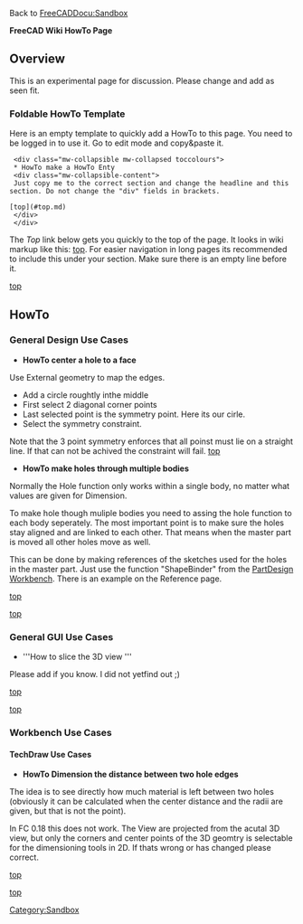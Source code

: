 Back to [FreeCADDocu:Sandbox](FreeCADDocu:Sandbox#HowTo_test.md)

**FreeCAD Wiki HowTo Page**

## Overview

This is an experimental page for discussion. Please change and add as seen fit.

### Foldable HowTo Template 

Here is an empty template to quickly add a HowTo to this page. You need to be logged in to use it. Go to edit mode and copy&paste it.

     <div class="mw-collapsible mw-collapsed toccolours">
     * HowTo make a HowTo Enty
     <div class="mw-collapsible-content">
     Just copy me to the correct section and change the headline and this section. Do not change the "div" fields in brackets.

    [top](#top.md)
     </div>
     </div>

The *Top* link below gets you quickly to the top of the page. It looks in wiki markup like this: [top](#top.md). For easier navigation in long pages its recommended to include this under your section. Make sure there is an empty line before it.

[top](#top.md)

## HowTo

### General Design Use Cases 


<div class="mw-collapsible mw-collapsed toccolours">

-   **HowTo center a hole to a face**


<div class="mw-collapsible-content">

Use External geometry to map the edges.

-   Add a circle roughtly inthe middle
-   First select 2 diagonal corner points
-   Last selected point is the symmetry point. Here its our cirle.
-   Select the symmetry constraint.

Note that the 3 point symmetry enforces that all poinst must lie on a straight line. If that can not be achived the constraint will fail. [top](#top.md)


</div>


</div>


<div class="mw-collapsible mw-collapsed toccolours">

-   **HowTo make holes through multiple bodies**


<div class="mw-collapsible-content">

Normally the Hole function only works within a single body, no matter what values are given for Dimension.

To make hole though muliple bodies you need to assing the hole function to each body seperately. The most important point is to make sure the holes stay aligned and are linked to each other. That means when the master part is moved all other holes move as well.

This can be done by making references of the sketches used for the holes in the master part. Just use the function \"ShapeBinder\" from the [PartDesign Workbench](PartDesign_Workbench.md). There is an example on the Reference page.

[top](#top.md)


</div>


</div>

[top](#top.md)

### General GUI Use Cases 


<div class="mw-collapsible mw-collapsed toccolours">

-   \'\'\'How to slice the 3D view \'\'\'


<div class="mw-collapsible-content">

Please add if you know. I did not yetfind out ;)

[top](#top.md)


</div>


</div>

[top](#top.md)

### Workbench Use Cases 

#### TechDraw Use Cases 


<div class="mw-collapsible mw-collapsed toccolours">

-   **HowTo Dimension the distance between two hole edges**


<div class="mw-collapsible-content">

The idea is to see directly how much material is left between two holes (obviously it can be calculated when the center distance and the radii are given, but that is not the point).

In FC 0.18 this does not work. The View are projected from the acutal 3D view, but only the corners and center points of the 3D geomtry is selectable for the dimensioning tools in 2D. If thats wrong or has changed please correct.

[top](#top.md)


</div>


</div>

[top](#top.md)

[Category:Sandbox](Category:Sandbox.md)
